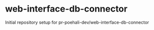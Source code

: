 # web-interface-db-connector

Initial repository setup for pr-poehali-dev/web-interface-db-connector